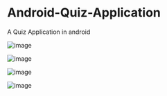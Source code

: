 # Android-Quiz-Application
A Quiz Application in android 

![image](https://github.com/kunalpandey1/Android-Quiz-Application/assets/85732677/94c1749a-cd0e-4167-9696-079a15da8c97)

![image](https://github.com/kunalpandey1/Android-Quiz-Application/assets/85732677/83fe2da1-85e1-4287-8bfb-e16704eb8e2f)

![image](https://github.com/kunalpandey1/Android-Quiz-Application/assets/85732677/6ff3cc8a-fc4c-4a64-95be-238f3acaf098)

![image](https://github.com/kunalpandey1/Android-Quiz-Application/assets/85732677/295deb11-51fa-45d3-97cb-d73e398e4c48)
